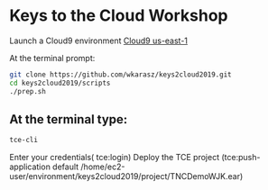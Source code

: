 # Keys to the Cloud Workshop

Launch a Cloud9 environment
[Cloud9 us-east-1](https://us-east-1.console.aws.amazon.com/cloud9/home/product#)

At the terminal prompt:
```bash
git clone https://github.com/wkarasz/keys2cloud2019.git
cd keys2cloud2019/scripts
./prep.sh
```

## At the terminal type:
```bash
tce-cli
```

Enter your credentials( tce:login)
Deploy the TCE project (tce:push-application default /home/ec2-user/environment/keys2cloud2019/project/TNCDemoWJK.ear)
